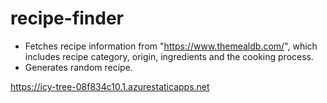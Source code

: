 # recipe-finder

* Fetches recipe information from "https://www.themealdb.com/", which includes recipe category, origin, ingredients and the cooking process. 
* Generates random recipe.

https://icy-tree-08f834c10.1.azurestaticapps.net
